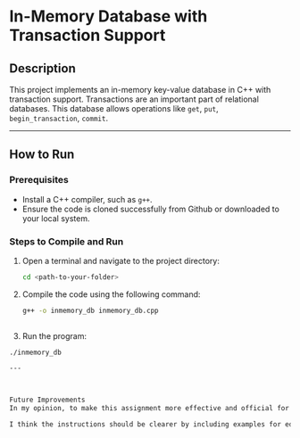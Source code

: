 # In-Memory Database with Transaction Support

## **Description**
This project implements an in-memory key-value database in C++ with transaction support. Transactions are an important part of relational databases. This database allows operations like `get`, `put`, `begin_transaction`, `commit`.

---

## **How to Run**

### **Prerequisites**
- Install a C++ compiler, such as `g++`.
- Ensure the code is cloned successfully from Github or downloaded to your local system.

### **Steps to Compile and Run**
1. Open a terminal and navigate to the project directory:
   ```bash
   cd <path-to-your-folder>

2. Compile the code using the following command:
   ```bash
   g++ -o inmemory_db inmemory_db.cpp
  
3.  Run the program:
   ```bash
   ./inmemory_db

---



Future Improvements
In my opinion, to make this assignment more effective and official for future coursework:

I think the instructions should be clearer by including examples for edge cases, such as overwriting existing keys and handling empty rollbacks. There could also be requirements for writing test cases or offering automated test cases and expected outputs to make grading easier and more consistent. For logs, I suggest defining clear and consistent error messages for invalid operations. I also suggest focusing more on the code rather than the README file. 

